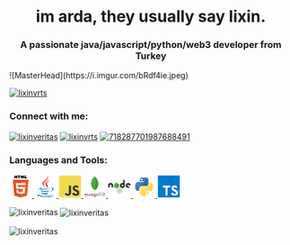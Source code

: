 <h1 align="center">im arda, they usually say lixin.</h1>
<h3 align="center">A passionate java/javascript/python/web3 developer from Turkey</h3>
![MasterHead](https://i.imgur.com/bRdf4ie.jpeg)
<p align="left"> <a href="https://twitter.com/lixinvrts" target="blank"><img src="https://img.shields.io/twitter/follow/lixinvrts?logo=twitter&style=for-the-badge" alt="lixinvrts" /></a> </p>

<h3 align="left">Connect with me:</h3>
<p align="left">
<a href="https://dev.to/lixinveritas" target="blank"><img align="center" src="https://raw.githubusercontent.com/rahuldkjain/github-profile-readme-generator/master/src/images/icons/Social/devto.svg" alt="lixinveritas" height="30" width="40" /></a>
<a href="https://twitter.com/lixinvrts" target="blank"><img align="center" src="https://raw.githubusercontent.com/rahuldkjain/github-profile-readme-generator/master/src/images/icons/Social/twitter.svg" alt="lixinvrts" height="30" width="40" /></a>
<a href="https://discord.gg/718287701987688491" target="blank"><img align="center" src="https://raw.githubusercontent.com/rahuldkjain/github-profile-readme-generator/master/src/images/icons/Social/discord.svg" alt="718287701987688491" height="30" width="40" /></a>
</p>

<h3 align="left">Languages and Tools:</h3>
<p align="left"> <a href="https://www.w3.org/html/" target="_blank" rel="noreferrer"> <img src="https://raw.githubusercontent.com/devicons/devicon/master/icons/html5/html5-original-wordmark.svg" alt="html5" width="40" height="40"/> </a> <a href="https://www.java.com" target="_blank" rel="noreferrer"> <img src="https://raw.githubusercontent.com/devicons/devicon/master/icons/java/java-original.svg" alt="java" width="40" height="40"/> </a> <a href="https://developer.mozilla.org/en-US/docs/Web/JavaScript" target="_blank" rel="noreferrer"> <img src="https://raw.githubusercontent.com/devicons/devicon/master/icons/javascript/javascript-original.svg" alt="javascript" width="40" height="40"/> </a> <a href="https://www.mongodb.com/" target="_blank" rel="noreferrer"> <img src="https://raw.githubusercontent.com/devicons/devicon/master/icons/mongodb/mongodb-original-wordmark.svg" alt="mongodb" width="40" height="40"/> </a> <a href="https://nodejs.org" target="_blank" rel="noreferrer"> <img src="https://raw.githubusercontent.com/devicons/devicon/master/icons/nodejs/nodejs-original-wordmark.svg" alt="nodejs" width="40" height="40"/> </a> <a href="https://www.python.org" target="_blank" rel="noreferrer"> <img src="https://raw.githubusercontent.com/devicons/devicon/master/icons/python/python-original.svg" alt="python" width="40" height="40"/> </a> <a href="https://www.typescriptlang.org/" target="_blank" rel="noreferrer"> <img src="https://raw.githubusercontent.com/devicons/devicon/master/icons/typescript/typescript-original.svg" alt="typescript" width="40" height="40"/> </a> </p>

<p><img align="left" src="https://github-readme-stats.vercel.app/api/top-langs?username=lixinveritas&show_icons=true&locale=en&layout=compact" alt="lixinveritas" /></p>

<p>&nbsp;<img align="center" src="https://github-readme-stats.vercel.app/api?username=lixinveritas&show_icons=true&locale=en" alt="lixinveritas" /></p>

<p><img align="center" src="https://github-readme-streak-stats.herokuapp.com/?user=lixinveritas&" alt="lixinveritas" /></p>
